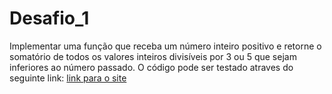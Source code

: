 # Desafio_1
Implementar uma função que receba um número inteiro positivo e retorne o somatório de todos os valores inteiros divisíveis por 3 ou 5 que sejam inferiores ao número passado.
O código pode ser testado atraves do seguinte link: [link para o site](https://andrefelix-c.github.io/Desafio_1/)
